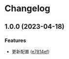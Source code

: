 # Changelog

## 1.0.0 (2023-04-18)


### Features

* 更新配置 ([e7814ef](https://github.com/Mostlai/mostlai-cdn/commit/e7814ef85d7cfdaaa124134d4d88e6faa2d88793))
